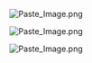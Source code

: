 ![Paste_Image.png](http://upload-images.jianshu.io/upload_images/197369-e45ed95bc3501247.png?imageMogr2/auto-orient/strip%7CimageView2/2/w/1240)

![Paste_Image.png](http://upload-images.jianshu.io/upload_images/197369-18719f0076feb563.png?imageMogr2/auto-orient/strip%7CimageView2/2/w/1240)


![Paste_Image.png](http://upload-images.jianshu.io/upload_images/197369-595b4dca70f03024.png?imageMogr2/auto-orient/strip%7CimageView2/2/w/1240)
